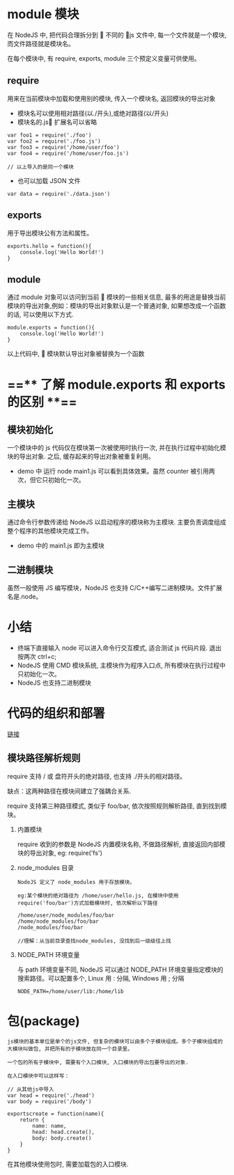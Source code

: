 # module 模块

在 NodeJS 中, 把代码合理拆分到  不同的 js 文件中, 每一个文件就是一个模块, 而文件路径就是模块名。

在每个模块中, 有 require, exports, module 三个预定义变量可供使用。

## require

用来在当前模块中加载和使用别的模块, 传入一个模块名, 返回模块的导出对象

- 模块名可以使用相对路径(以./开头),或绝对路径(以/开头)
- 模块名的.js 扩展名可以省略

```
var foo1 = require('./foo')
var foo2 = require('./foo.js')
var foo3 = require('/home/user/foo')
var foo4 = require('/home/user/foo.js')

// 以上导入的是同一个模块
```

- 也可以加载 JSON 文件

```
var data = require('./data.json')
```

## exports

用于导出模块公有方法和属性。

```
exports.hello = function(){
    console.log('Hello World!')
}
```

## module

通过 module 对象可以访问到当前  模块的一些相关信息, 最多的用途是替换当前模块的导出对象,例如：模块的导出对象默认是一个普通对象, 如果想改成一个函数的话, 可以使用以下方式.

```
module.exports = function(){
    console.log('Hello World!')
}
```

以上代码中,  模块默认导出对象被替换为一个函数

# ==** 了解 module.exports 和 exports 的区别 **==

## 模块初始化

一个模块中的 js 代码仅在模块第一次被使用时执行一次, 并在执行过程中初始化模块的导出对象. 之后, 缓存起来的导出对象被重复利用。

- demo 中 运行 node main1.js 可以看到具体效果。虽然 counter 被引用两次，但它只初始化一次。

## 主模块

通过命令行参数传递给 NodeJS 以启动程序的模块称为主模块. 主要负责调度组成整个程序的其他模块完成工作。

- demo 中的 main1.js 即为主模块

## 二进制模块

虽然一般使用 JS 编写模块，NodeJS 也支持 C/C++编写二进制模块。文件扩展名是.node。

# 小结

- 终端下直接输入 node 可以进入命令行交互模式, 适合测试 js 代码片段. 退出按两次 ctrl+c;
- NodeJS 使用 CMD 模块系统, 主模块作为程序入口点, 所有模块在执行过程中只初始化一次。
- NodeJS 也支持二进制模块

# 代码的组织和部署

[链接](http://nqdeng.github.io/7-days-nodejs/#1.1)

## 模块路径解析规则

require 支持 / 或 盘符开头的绝对路径, 也支持 ./开头的相对路径。

缺点：这两种路径在模块间建立了强耦合关系.

require 支持第三种路径模式, 类似于 foo/bar, 依次按照规则解析路径, 直到找到模块。

1.  内置模块

    require 收到的参数是 NodeJS 内置模块名称, 不做路径解析, 直接返回内部模块的导出对象, eg: require('fs')

2.  node_modules 目录

        NodeJS 定义了 node_modules 用于存放模块。

        eg:某个模块的绝对路径为 /home/user/hello.js, 在模块中使用 require('foo/bar')方式加载模块时, 依次解析以下路径

    ```
    /home/user/node_modules/foo/bar
    /home/node_modules/foo/bar
    /node_modules/foo/bar

    //理解：从当前目录查找node_modules, 没找到后一级级往上找
    ```

3.  NODE_PATH 环境变量

    与 path 环境变量不同, NodeJS 可以通过 NODE_PATH 环境变量指定模块的搜索路径。可以配置多个, Linux 用 : 分隔, Windows 用 ; 分隔

    ```
    NODE_PATH=/home/user/lib:/home/lib
    ```

# 包(package)

    js模块的基本单位是单个的js文件, 但复杂的模块可以由多个子模块组成。多个子模块组成的大模块叫做包, 并把所有的子模块放在同一个目录里。

    一个包的所有子模块中, 需要有个入口模块, 入口模块的导出包要导出的对象.

    在入口模块中可以这样写：

```
// 从其他js中导入
var head = require('./head')
var body = require('/body')

exportscreate = function(name){
    return {
        name: name,
        head: head.create(),
        body: body.create()
    }
}
```

在其他模块使用包时, 需要加载包的入口模块.
